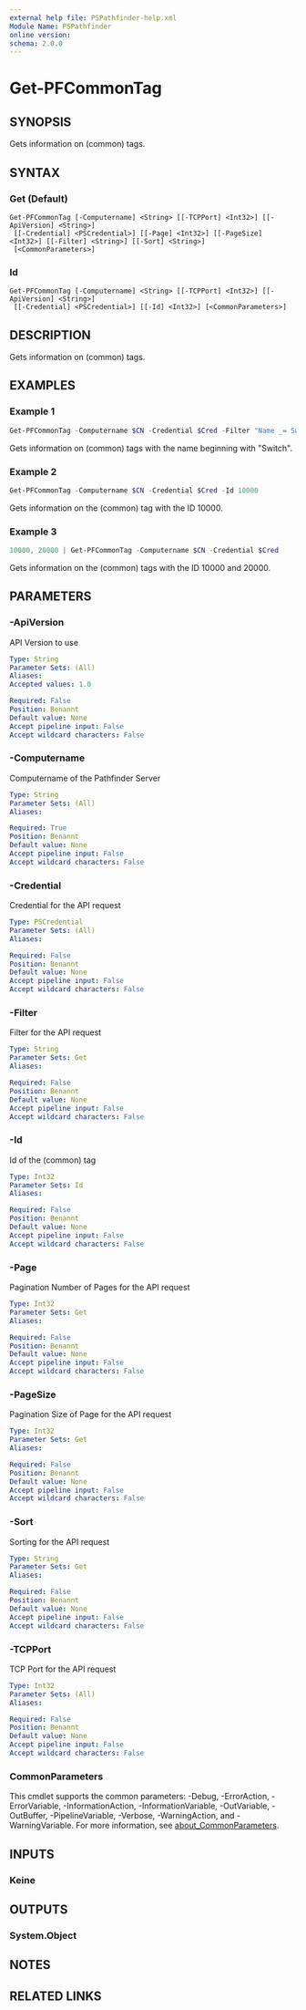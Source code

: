 ```yaml
---
external help file: PSPathfinder-help.xml
Module Name: PSPathfinder
online version:
schema: 2.0.0
---
```


# Get-PFCommonTag

## SYNOPSIS
Gets information on (common) tags.

## SYNTAX

### Get (Default)
```
Get-PFCommonTag [-Computername] <String> [[-TCPPort] <Int32>] [[-ApiVersion] <String>]
 [[-Credential] <PSCredential>] [[-Page] <Int32>] [[-PageSize] <Int32>] [[-Filter] <String>] [[-Sort] <String>]
 [<CommonParameters>]
```

### Id
```
Get-PFCommonTag [-Computername] <String> [[-TCPPort] <Int32>] [[-ApiVersion] <String>]
 [[-Credential] <PSCredential>] [[-Id] <Int32>] [<CommonParameters>]
```

## DESCRIPTION
Gets information on (common) tags.

## EXAMPLES

### Example 1
```powershell
Get-PFCommonTag -Computername $CN -Credential $Cred -Filter "Name _= Switch"
```

Gets information on (common) tags with the name beginning with "Switch".

### Example 2
```powershell
Get-PFCommonTag -Computername $CN -Credential $Cred -Id 10000
```

Gets information on the (common) tag with the ID 10000.

### Example 3
```powershell
10000, 20000 | Get-PFCommonTag -Computername $CN -Credential $Cred
```

Gets information on the (common) tags with the ID 10000 and 20000.

## PARAMETERS

### -ApiVersion
API Version to use

```yaml
Type: String
Parameter Sets: (All)
Aliases:
Accepted values: 1.0

Required: False
Position: Benannt
Default value: None
Accept pipeline input: False
Accept wildcard characters: False
```

### -Computername
Computername of the Pathfinder Server

```yaml
Type: String
Parameter Sets: (All)
Aliases:

Required: True
Position: Benannt
Default value: None
Accept pipeline input: False
Accept wildcard characters: False
```

### -Credential
Credential for the API request

```yaml
Type: PSCredential
Parameter Sets: (All)
Aliases:

Required: False
Position: Benannt
Default value: None
Accept pipeline input: False
Accept wildcard characters: False
```

### -Filter
Filter for the API request

```yaml
Type: String
Parameter Sets: Get
Aliases:

Required: False
Position: Benannt
Default value: None
Accept pipeline input: False
Accept wildcard characters: False
```

### -Id
Id of the (common) tag

```yaml
Type: Int32
Parameter Sets: Id
Aliases:

Required: False
Position: Benannt
Default value: None
Accept pipeline input: False
Accept wildcard characters: False
```

### -Page
Pagination Number of Pages for the API request

```yaml
Type: Int32
Parameter Sets: Get
Aliases:

Required: False
Position: Benannt
Default value: None
Accept pipeline input: False
Accept wildcard characters: False
```

### -PageSize
Pagination Size of Page for the API request

```yaml
Type: Int32
Parameter Sets: Get
Aliases:

Required: False
Position: Benannt
Default value: None
Accept pipeline input: False
Accept wildcard characters: False
```

### -Sort
Sorting for the API request

```yaml
Type: String
Parameter Sets: Get
Aliases:

Required: False
Position: Benannt
Default value: None
Accept pipeline input: False
Accept wildcard characters: False
```

### -TCPPort
TCP Port for the API request

```yaml
Type: Int32
Parameter Sets: (All)
Aliases:

Required: False
Position: Benannt
Default value: None
Accept pipeline input: False
Accept wildcard characters: False
```

### CommonParameters
This cmdlet supports the common parameters: -Debug, -ErrorAction, -ErrorVariable, -InformationAction, -InformationVariable, -OutVariable, -OutBuffer, -PipelineVariable, -Verbose, -WarningAction, and -WarningVariable. For more information, see [about_CommonParameters](http://go.microsoft.com/fwlink/?LinkID=113216).

## INPUTS

### Keine

## OUTPUTS

### System.Object
## NOTES

## RELATED LINKS
